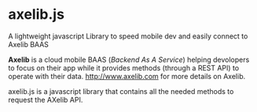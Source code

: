 # axelib.js
A lightweight javascript Library to speed mobile dev and easily connect to Axelib BAAS

<strong>Axelib</strong> is a cloud mobile BAAS (<i>Backend As A Service</i>) helping devolopers to focus on their app while it provides methods (through a REST API) to operate with their data.
http://www.axelib.com for more details on Axelib.

axelib.js is a javascript library that contains all the needed methods to request the AXelib API.
